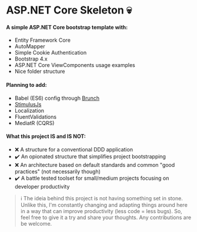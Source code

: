 # ASP.NET Core Skeleton 💀

#### A simple ASP.NET Core bootstrap template with: 

- Entity Framework Core
- AutoMapper
- Simple Cookie Authentication
- Bootstrap 4.x
- ASP.NET Core ViewComponents usage examples
- Nice folder structure

#### Planning to add:

- Babel (ES6) config through [Brunch](http://brunch.io/)
- [StimulusJs](https://stimulusjs.org/)
- Localization
- FluentValidations
- MediatR (CQRS)

#### What this project IS and IS NOT:

- ❌ A structure for a conventional DDD application
- ✔️ An opionated structure that simplifies project bootstrapping
- ❌ An architecture based on default standards and common "good practices" (not necessarily though)
- ✔️ A battle tested toolset for small/medium projects focusing on developer productivity


> ℹ️ The ideia behind this project is not having something set in stone. Unlike this, I'm constantly changing and adapting things around here in a way that can improve productivity (less code = less bugs). 
So, feel free to give it a try and share your thoughts. Any contributions are be welcome.
